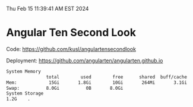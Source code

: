Thu Feb 15 11:39:41 AM EST 2024

# Angular Ten Second Look

Code: https://github.com/kusl/angulartensecondlook

Deployment: https://github.com/angularten/angularten.github.io

```bash
System Memory
               total        used        free      shared  buff/cache   available
Mem:            15Gi       1.8Gi        10Gi       264Mi       3.1Gi        13Gi
Swap:          8.0Gi          0B       8.0Gi
System Storage
1.2G	.
